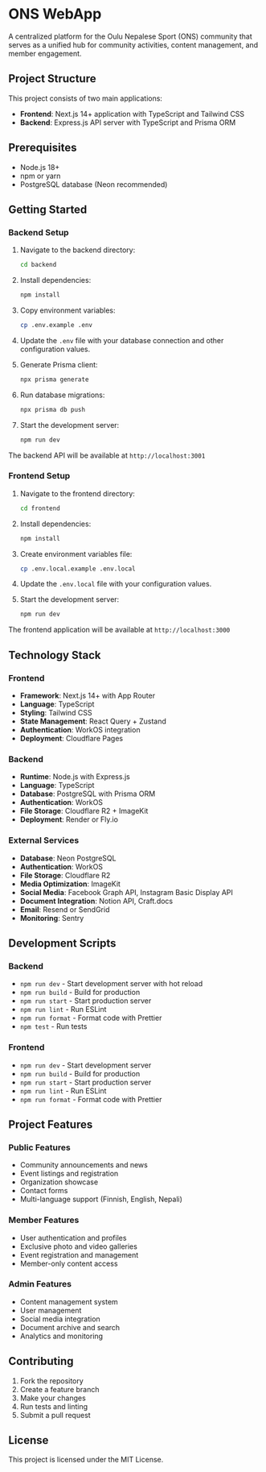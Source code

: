 # ONS WebApp

A centralized platform for the Oulu Nepalese Sport (ONS) community that serves as a unified hub for community activities, content management, and member engagement.

## Project Structure

This project consists of two main applications:

- **Frontend**: Next.js 14+ application with TypeScript and Tailwind CSS
- **Backend**: Express.js API server with TypeScript and Prisma ORM

## Prerequisites

- Node.js 18+ 
- npm or yarn
- PostgreSQL database (Neon recommended)

## Getting Started

### Backend Setup

1. Navigate to the backend directory:
   ```bash
   cd backend
   ```

2. Install dependencies:
   ```bash
   npm install
   ```

3. Copy environment variables:
   ```bash
   cp .env.example .env
   ```

4. Update the `.env` file with your database connection and other configuration values.

5. Generate Prisma client:
   ```bash
   npx prisma generate
   ```

6. Run database migrations:
   ```bash
   npx prisma db push
   ```

7. Start the development server:
   ```bash
   npm run dev
   ```

The backend API will be available at `http://localhost:3001`

### Frontend Setup

1. Navigate to the frontend directory:
   ```bash
   cd frontend
   ```

2. Install dependencies:
   ```bash
   npm install
   ```

3. Create environment variables file:
   ```bash
   cp .env.local.example .env.local
   ```

4. Update the `.env.local` file with your configuration values.

5. Start the development server:
   ```bash
   npm run dev
   ```

The frontend application will be available at `http://localhost:3000`

## Technology Stack

### Frontend
- **Framework**: Next.js 14+ with App Router
- **Language**: TypeScript
- **Styling**: Tailwind CSS
- **State Management**: React Query + Zustand
- **Authentication**: WorkOS integration
- **Deployment**: Cloudflare Pages

### Backend
- **Runtime**: Node.js with Express.js
- **Language**: TypeScript
- **Database**: PostgreSQL with Prisma ORM
- **Authentication**: WorkOS
- **File Storage**: Cloudflare R2 + ImageKit
- **Deployment**: Render or Fly.io

### External Services
- **Database**: Neon PostgreSQL
- **Authentication**: WorkOS
- **File Storage**: Cloudflare R2
- **Media Optimization**: ImageKit
- **Social Media**: Facebook Graph API, Instagram Basic Display API
- **Document Integration**: Notion API, Craft.docs
- **Email**: Resend or SendGrid
- **Monitoring**: Sentry

## Development Scripts

### Backend
- `npm run dev` - Start development server with hot reload
- `npm run build` - Build for production
- `npm run start` - Start production server
- `npm run lint` - Run ESLint
- `npm run format` - Format code with Prettier
- `npm test` - Run tests

### Frontend
- `npm run dev` - Start development server
- `npm run build` - Build for production
- `npm run start` - Start production server
- `npm run lint` - Run ESLint
- `npm run format` - Format code with Prettier

## Project Features

### Public Features
- Community announcements and news
- Event listings and registration
- Organization showcase
- Contact forms
- Multi-language support (Finnish, English, Nepali)

### Member Features
- User authentication and profiles
- Exclusive photo and video galleries
- Event registration and management
- Member-only content access

### Admin Features
- Content management system
- User management
- Social media integration
- Document archive and search
- Analytics and monitoring

## Contributing

1. Fork the repository
2. Create a feature branch
3. Make your changes
4. Run tests and linting
5. Submit a pull request

## License

This project is licensed under the MIT License.